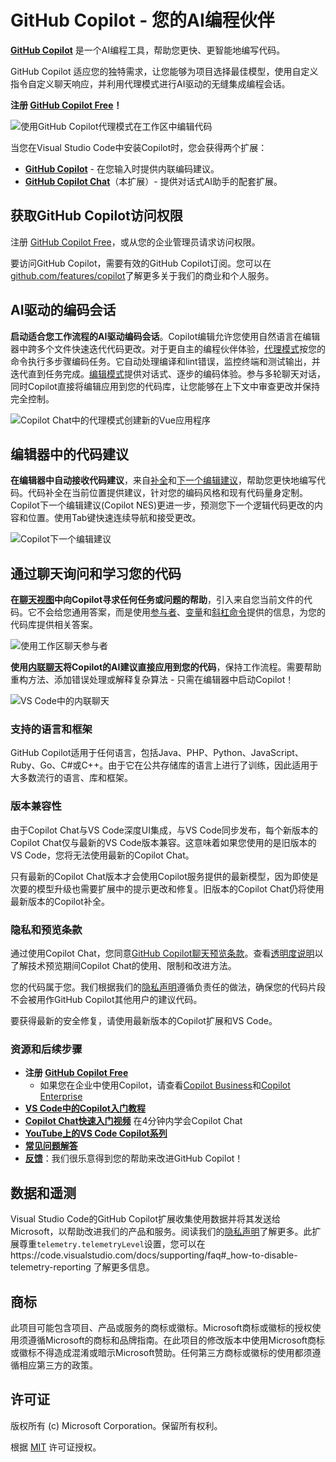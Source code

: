 # GitHub Copilot - 您的AI编程伙伴

**[GitHub Copilot](https://code.visualstudio.com/docs/copilot/overview)** 是一个AI编程工具，帮助您更快、更智能地编写代码。

GitHub Copilot 适应您的独特需求，让您能够为项目选择最佳模型，使用自定义指令自定义聊天响应，并利用代理模式进行AI驱动的无缝集成编程会话。

**注册 [GitHub Copilot Free](https://github.com/settings/copilot?utm_source=vscode-chat-readme&utm_medium=first&utm_campaign=2025mar-em-MSFT-signup)！**

![使用GitHub Copilot代理模式在工作区中编辑代码](https://github.com/microsoft/vscode-copilot-release/blob/main/images/hero-dark.png?raw=true)

当您在Visual Studio Code中安装Copilot时，您会获得两个扩展：
* **[GitHub Copilot](https://marketplace.visualstudio.com/items?itemName=GitHub.copilot)** - 在您输入时提供内联编码建议。
* **[GitHub Copilot Chat](https://marketplace.visualstudio.com/items?itemName=GitHub.copilot-chat)**（本扩展）- 提供对话式AI助手的配套扩展。

## 获取GitHub Copilot访问权限

注册 [GitHub Copilot Free](https://github.com/settings/copilot?utm_source=vscode-chat-readme&utm_medium=second&utm_campaign=2025mar-em-MSFT-signup)，或从您的企业管理员请求访问权限。

要访问GitHub Copilot，需要有效的GitHub Copilot订阅。您可以在[github.com/features/copilot](https://github.com/features/copilot?utm_source=vscode-chat&utm_medium=readme&utm_campaign=2025mar-em-MSFT-signup)了解更多关于我们的商业和个人服务。

## AI驱动的编码会话

**启动适合您工作流程的AI驱动编码会话**。Copilot编辑允许您使用自然语言在编辑器中跨多个文件快速迭代代码更改。对于更自主的编程伙伴体验，[代理模式](https://aka.ms/vscode-copilot-agent)按您的命令执行多步骤编码任务。它自动处理编译和lint错误，监控终端和测试输出，并迭代直到任务完成。[编辑模式](https://aka.ms/vscode-copilot-edit)提供对话式、逐步的编码体验。参与多轮聊天对话，同时Copilot直接将编辑应用到您的代码库，让您能够在上下文中审查更改并保持完全控制。

![Copilot Chat中的代理模式创建新的Vue应用程序](https://github.com/microsoft/vscode-copilot-release/blob/main/images/agent-mode-readme.gif?raw=true)

## 编辑器中的代码建议

**在编辑器中自动接收代码建议**，来自[补全](https://aka.ms/vscode-completions)和[下一个编辑建议](https://aka.ms/vscode-nes)，帮助您更快地编写代码。代码补全在当前位置提供建议，针对您的编码风格和现有代码量身定制。Copilot下一个编辑建议(Copilot NES)更进一步，预测您下一个逻辑代码更改的内容和位置。使用Tab键快速连续导航和接受更改。

![Copilot下一个编辑建议](https://code.visualstudio.com/assets/docs/copilot/inline-suggestions/nes-point.gif)

## 通过聊天询问和学习您的代码

**在[聊天视图](https://aka.ms/vscode-chat)中向Copilot寻求任何任务或问题的帮助**，引入来自您当前文件的代码。它不会给您通用答案，而是使用[参与者](https://aka.ms/vscode-chat-participants)、[变量](https://aka.ms/vscode-chat-variables)和[斜杠命令](https://aka.ms/vscode-chat-commands)提供的信息，为您的代码库提供相关答案。

![使用工作区聊天参与者](https://github.com/microsoft/vscode-copilot-release/blob/main/images/participants-workspace.gif?raw=true)

**使用[内联聊天](https://aka.ms/vscode-inline-chat)将Copilot的AI建议直接应用到您的代码**，保持工作流程。需要帮助重构方法、添加错误处理或解释复杂算法 - 只需在编辑器中启动Copilot！

![VS Code中的内联聊天](https://code.visualstudio.com/assets/docs/copilot/copilot-chat/inline-chat-question-example.png)

### 支持的语言和框架

GitHub Copilot适用于任何语言，包括Java、PHP、Python、JavaScript、Ruby、Go、C#或C++。由于它在公共存储库的语言上进行了训练，因此适用于大多数流行的语言、库和框架。

### 版本兼容性

由于Copilot Chat与VS Code深度UI集成，与VS Code同步发布，每个新版本的Copilot Chat仅与最新的VS Code版本兼容。这意味着如果您使用的是旧版本的VS Code，您将无法使用最新的Copilot Chat。

只有最新的Copilot Chat版本才会使用Copilot服务提供的最新模型，因为即使是次要的模型升级也需要扩展中的提示更改和修复。旧版本的Copilot Chat仍将使用最新版本的Copilot补全。

### 隐私和预览条款

通过使用Copilot Chat，您同意[GitHub Copilot聊天预览条款](https://docs.github.com/en/early-access/copilot/github-copilot-chat-technical-preview-license-terms)。查看[透明度说明](https://aka.ms/CopilotChatTransparencyNote)以了解技术预览期间Copilot Chat的使用、限制和改进方法。

您的代码属于您。我们根据我们的[隐私声明](https://docs.github.com/en/site-policy/privacy-policies/github-privacy-statement)遵循负责任的做法，确保您的代码片段不会被用作GitHub Copilot其他用户的建议代码。

要获得最新的安全修复，请使用最新版本的Copilot扩展和VS Code。

### 资源和后续步骤
* **注册 [GitHub Copilot Free](https://github.com/settings/copilot?utm_source=vscode-chat-readme&utm_medium=third&utm_campaign=2025mar-em-MSFT-signup)**
    * 如果您在企业中使用Copilot，请查看[Copilot Business](https://docs.github.com/en/copilot/copilot-business/about-github-copilot-business)和[Copilot Enterprise](https://docs.github.com/en/copilot/github-copilot-enterprise/overview/about-github-copilot-enterprise)
* **[VS Code中的Copilot入门教程](https://code.visualstudio.com/docs/copilot/getting-started)**
* **[Copilot Chat快速入门视频](https://www.youtube.com/watch?v=3surPGP7_4o)** 在4分钟内学会Copilot Chat
* **[YouTube上的VS Code Copilot系列](https://www.youtube.com/playlist?list=PLj6YeMhvp2S5_hvBl2SE-7YCHYlLQ0bPt)**
* **[常见问题解答](https://code.visualstudio.com/docs/copilot/faq)**
* **[反馈](https://github.com/microsoft/vscode-copilot-release/issues)**：我们很乐意得到您的帮助来改进GitHub Copilot！

## 数据和遥测

Visual Studio Code的GitHub Copilot扩展收集使用数据并将其发送给Microsoft，以帮助改进我们的产品和服务。阅读我们的[隐私声明](https://privacy.microsoft.com/privacystatement)了解更多。此扩展尊重`telemetry.telemetryLevel`设置，您可以在https://code.visualstudio.com/docs/supporting/faq#_how-to-disable-telemetry-reporting 了解更多信息。

## 商标

此项目可能包含项目、产品或服务的商标或徽标。Microsoft商标或徽标的授权使用须遵循Microsoft的商标和品牌指南。在此项目的修改版本中使用Microsoft商标或徽标不得造成混淆或暗示Microsoft赞助。任何第三方商标或徽标的使用都须遵循相应第三方的政策。

## 许可证

版权所有 (c) Microsoft Corporation。保留所有权利。

根据 [MIT](LICENSE.txt) 许可证授权。
